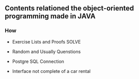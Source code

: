 ## Contents relationed the object-oriented programming made in JAVA

### How

* Exercise Lists and Proofs SOLVE

* Random and Usually Quenstions

* Postgre SQL Connection

* Interface not complete of a car rental
